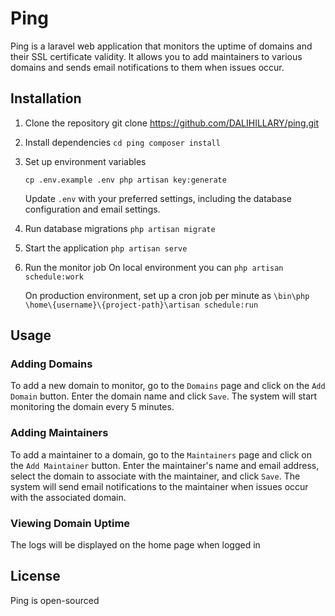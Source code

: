 # Ping

Ping is a laravel web application that monitors the uptime of domains and their SSL certificate validity. It allows you to add maintainers to various domains and sends email notifications to them when issues occur.

## Installation

1. Clone the repository
git clone https://github.com/DALIHILLARY/ping.git


2. Install dependencies
    `cd ping
     composer install`

3. Set up environment variables

    `cp .env.example .env
    php artisan key:generate`

    Update `.env` with your preferred settings, including the database configuration and email settings.

4. Run database migrations
    `php artisan migrate`

5. Start the application
    `php artisan serve`

6. Run the monitor job
    On local environment you can `php artisan schedule:work`
    
    On production environment, set up a cron job per minute as
    `\bin\php \home\{username}\{project-path}\artisan schedule:run`
## Usage

### Adding Domains

To add a new domain to monitor, go to the `Domains` page and click on the `Add Domain` button. Enter the domain name and click `Save`. The system will start monitoring the domain every 5 minutes.

### Adding Maintainers

To add a maintainer to a domain, go to the `Maintainers` page and click on the `Add Maintainer` button. Enter the maintainer's name and email address, select the domain to associate with the maintainer, and click `Save`. The system will send email notifications to the maintainer when issues occur with the associated domain.

### Viewing Domain Uptime

The logs will be displayed on the home page when logged in

## License
Ping is open-sourced
